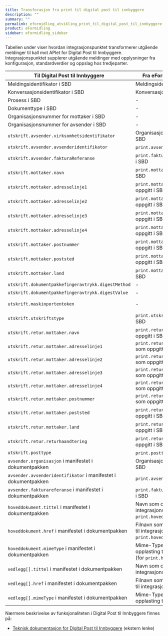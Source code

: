```yaml
---
title: Transforasjon fra print til digital post til innbyggere
description: ""
summary: ""
permalink: eformidling_utvikling_print_til_digital_post_til_innbyggere.html
product: eFormidling
sidebar: eformidling_sidebar
---
```


Tabellen under viser hvordan integrasjonspunktet transformerer utgående meldinger til kall mot APIet for Digital Post
til Innbyggere. Integrasjonspunktet supplerer utgående meldinger med opplysninger fra konfigurasjon, standardverdier og
oppslag hos tredjeparter.

| Til Digital Post til Innbyggere                                  | Fra eFormidling `print` melding                                                            | Fra konfigurasjon      | Fra standardverdi |
| ---------------------------------------------------------------- | ------------------------------------------------------------------------------------------ | ---------------------- | ----------------- |
| Meldingsidentifikator i SBD                                      | Meldingsidentifikator i SBD                                                                | -                      | - |
| Konversasjonsidentifikator i SBD                                 | Konversasjonsidentifikator i SBD                                                           | -                      | - |
| Prosess i SBD                                                    | -                                                                                          | -                      | `urn:fdc:digdir.no:2020:profile:egovernment:innbyggerpost:utskrift:ver1.0` |
| Dokumenttype i SBD                                               | -                                                                                          | -                      | `urn:fdc:digdir.no:2020:innbyggerpost:xsd::innbyggerpost##urn:fdc:digdir.no:2020:innbyggerpost:schema:utskrift::1.0` |
| Organisasjonsnummer for mottaker i SBD                           | -                                                                                          | -                      | Postkassens organisasjonsnummer hentes fra KRR gitt mottakers fødselsnummer |
| Organisasjonsnummer for avsender i SBD                           | -                                                                                          | `difi.move.org.number` | - |
| `utskrift.avsender.virksomhetsidentifikator`                     | Organisasjonsnummer for avsender i SBD                                                     | `difi.move.org.number` | - |
| `utskrift.avsender.avsenderidentifikator`                        | `print.avsenderId` som oppgitt i SBD                                                       | -                      | - |
| `utskrift.avsender.fakturaReferanse`                             | `print.fakturaReferanse` som oppgitt i SBD                                                 | -                      | - |
| `utskrift.mottaker.navn`                                         | `print.mottaker.navn` som oppgitt i SBD                                                    | -                      | Hentes fra Folkeregisteret gitt mottakers fødselsnummer |
| `utskrift.mottaker.adresselinje1`                                | `print.mottaker.adresselinje1` som oppgitt i SBD                                           | -                      | Hentes fra Folkeregisteret gitt mottakers fødselsnummer |
| `utskrift.mottaker.adresselinje2`                                | `print.mottaker.adresselinje2` som oppgitt i SBD                                           | -                      | Hentes fra Folkeregisteret gitt mottakers fødselsnummer |
| `utskrift.mottaker.adresselinje3`                                | `print.mottaker.adresselinje3` som oppgitt i SBD                                           | -                      | Hentes fra Folkeregisteret gitt mottakers fødselsnummer |
| `utskrift.mottaker.adresselinje4`                                | `print.mottaker.adresselinje4` som oppgitt i SBD                                           | -                      | Hentes fra Folkeregisteret gitt mottakers fødselsnummer |
| `utskrift.mottaker.postnummer`                                   | `print.mottaker.postnummer` som oppgitt i SBD                                              | -                      | Hentes fra Folkeregisteret gitt mottakers fødselsnummer |
| `utskrift.mottaker.poststed`                                     | `print.mottaker.poststed` som oppgitt i SBD                                                | -                      | Hentes fra Folkeregisteret gitt mottakers fødselsnummer |
| `utskrift.mottaker.land`                                         | `print.mottaker.land` som oppgitt i SBD                                                    | -                      | Hentes fra Folkeregisteret gitt mottakers fødselsnummer |
| `utskrift.dokumentpakkefingeravtrykk.digestMethod`               | -                                                                                          | -                      | `http://www.w3.org/2001/04/xmlenc#sha256` |
| `utskrift.dokumentpakkefingeravtrykk.digestValue`                | -                                                                                          | -                      | Base64-enkodet SHA256 av dokumentpakken |
| `utskrift.maskinportentoken`                                     | -                                                                                          | -                      | Integrasjonspunktet bygger, signerer (med virksomhetssertifikatet konfigurert for integrasjonspunktet) og sender autorisasjonsforespørsel for avsenders organisasjonsnummer. Returnert autorisasjonstoken fra Maskinporten brukes. |
| `utskrift.utskriftstype`                                         | `print.utskriftsfarge` som oppgitt i SBD                                                   | -                      | `SORT_HVIT` |
| `utskrift.retur.mottaker.navn`                                   | `print.retur.mottaker.navn` som oppgitt i SBD                                              | -                      | Hentes fra Enhetsregisteret gitt avsenders organisasjonsummer |
| `utskrift.retur.mottaker.adresselinje1`                          | `print.retur.mottaker.adresselinje1` som oppgitt i SBD                                     | -                      | Hentes fra Enhetsregisteret gitt avsenders organisasjonsummer |
| `utskrift.retur.mottaker.adresselinje2`                          | `print.retur.mottaker.adresselinje2` som oppgitt i SBD                                     | -                      | Hentes fra Enhetsregisteret gitt avsenders organisasjonsummer |
| `utskrift.retur.mottaker.adresselinje3`                          | `print.retur.mottaker.adresselinje3` som oppgitt i SBD                                     | -                      | Hentes fra Enhetsregisteret gitt avsenders organisasjonsummer |
| `utskrift.retur.mottaker.adresselinje4`                          | `print.retur.mottaker.adresselinje4` som oppgitt i SBD                                     | -                      | Hentes fra Enhetsregisteret gitt avsenders organisasjonsummer |
| `utskrift.retur.mottaker.postnummer`                             | `print.retur.mottaker.postnummer` som oppgitt i SBD                                        | -                      | Hentes fra Enhetsregisteret gitt avsenders organisasjonsummer |
| `utskrift.retur.mottaker.poststed`                               | `print.retur.mottaker.poststed` som oppgitt i SBD                                          | -                      | Hentes fra Enhetsregisteret gitt avsenders organisasjonsummer |
| `utskrift.retur.mottaker.land`                                   | `print.retur.mottaker.land` som oppgitt i SBD                                              | -                      | Hentes fra Enhetsregisteret gitt avsenders organisasjonsummer |
| `utskrift.retur.returhaandtering`                                | `print.retur.returhaandtering` som oppgitt i SBD                                           | -                      | `DIREKTE_RETUR` |
| `utskrift.posttype`                                              | `print.posttype` som oppgitt i SBD                                                         | -                      | `B_OEKONOMI` |
| `avsender.organisasjon` i manifestet i dokumentpakken            | Organisasjonsnummer for avsender i SBD                                                     | `difi.move.org.number` | - |
| `avsender.avsenderidentifikator` i manifestet i dokumentpakken   | `print.avsenderId` som oppgitt i SBD                                                       | -                      | - |
| `avsender.fakturareferanse` i manifestet i dokumentpakken        | `print.fakturaReferanse` som oppgitt i SBD                                                 | -                      | - |
| `hoveddokument.tittel` i manifestet i dokumentpakken             | Navn som oppgitt ved opplasting til integrasjonspunktet (for `print.hoveddokument`)        | -                      | - |
| `hoveddokument.href` i manifestet i dokumentpakken               | Filnavn som oppgitt ved opplasting til integrasjonspunktet (for `print.hoveddokument`)     | -                      | - |
| `hoveddokument.mimeType` i manifestet i dokumentpakken           | Mime-Type som oppgitt ved opplasting til integrasjonspunktet (for `print.hoveddokument`)   | -                      | - |
| `vedlegg[].tittel` i manifestet i dokumentpakken                 | Navn som oppgitt ved opplasting til integrasjonspunktet                                    | -                      | - |
| `vedlegg[].href` i manifestet i dokumentpakken                   | Filnavn som oppgitt ved opplasting til integrasjonspunktet                                 | -                      | - |
| `vedlegg[].mimeType` i manifestet i dokumentpakken               | Mime-Type som oppgitt ved opplasting til integrasjonspunktet                               | -                      | - |

Nærmere beskrivelse av funksjonaliteten i Digital Post til Innbyggere finnes på:

- [Teknisk dokumentasjon for Digital Post til Innbyggere](https://docs.digdir.no/dpi_oversikt_index.html) (ekstern lenke)
